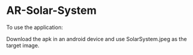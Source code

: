 # AR-Solar-System

To use the application:

Download the apk in an android device and use SolarSystem.jpeg as the target image.
